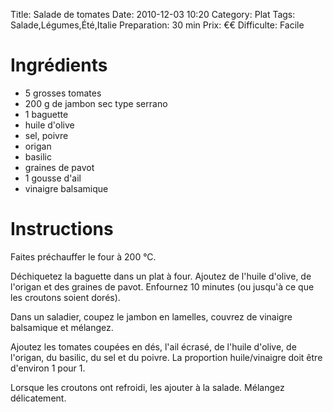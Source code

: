 Title: Salade de tomates
Date: 2010-12-03 10:20
Category: Plat
Tags: Salade,Légumes,Été,Italie
Preparation: 30 min
Prix: €€
Difficulte: Facile

# Ingrédients

- 5 grosses tomates
- 200 g de jambon sec type serrano
- 1 baguette
- huile d'olive
- sel, poivre
- origan
- basilic
- graines de pavot
- 1 gousse d'ail
- vinaigre balsamique

# Instructions

Faites préchauffer le four à 200 °C.

Déchiquetez la baguette dans un plat à four.
Ajoutez de l'huile d'olive, de l'origan et des graines de pavot.
Enfournez 10 minutes (ou jusqu'à ce que les croutons soient dorés).

Dans un saladier, coupez le jambon en lamelles, couvrez de vinaigre balsamique et mélangez.

Ajoutez les tomates coupées en dés, l'ail écrasé, de l'huile d'olive, de l'origan, du basilic, du sel et du poivre.
La proportion huile/vinaigre doit être d'environ 1 pour 1.

Lorsque les croutons ont refroidi, les ajouter à la salade.
Mélangez délicatement.

